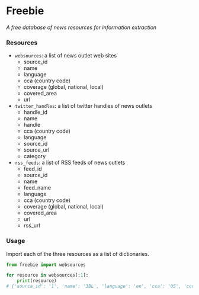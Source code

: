 # Freebie
_A free database of news resources for information extraction_


### Resources

- `websources`: a list of news outlet web sites
    - source_id
    - name
    - language
    - cca (country code)
    - coverage (global, national, local)
    - covered_area
    - url
- `twitter_handles`: a list of twitter handles of news outlets
    - handle_id
    - name
    - handle
    - cca (country code)
    - language
    - source_id
    - source_url
    - category    
- `rss_feeds`: a list of RSS feeds of news outlets
    - feed_id
    - source_id
    - name
    - feed_name
    - language
    - cca (country code)
    - coverage (global, national, local)
    - covered_area
    - url
    - rss_url

### Usage

Import each of the three resources as a list of dictionaries.

```python
from freebie import websources

for resource in websources[:1]:
    print(resource)
# {'source_id': '1', 'name': '3BL', 'language': 'en', 'cca': 'US', 'coverage': 'global', 'covered_area': 'world', 'url': 'https://www.3blmedia.com/'}
```
